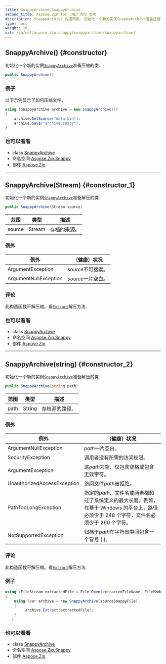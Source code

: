 ```yaml
---
title: SnappyArchive.SnappyArchive
second_title: Aspose.ZIP for .NET API 参考
description: SnappyArchive 构造函数. 初始化一个新的实例SnappyArchive准备压缩的类.
type: docs
weight: 10
url: /zh/net/aspose.zip.snappy/snappyarchive/snappyarchive/
---
```

## SnappyArchive() {#constructor}

初始化一个新的实例[`SnappyArchive`](../)准备压缩的类.

```csharp
public SnappyArchive()
```

### 例子

以下示例显示了如何压缩文件。

```csharp
using (SnappyArchive archive = new SnappyArchive()) 
{
    archive.SetSource("data.bin");
    archive.Save("archive.snapy");
}
```

### 也可以看看

* class [SnappyArchive](../)
* 命名空间 [Aspose.Zip.Snappy](../../snappyarchive/)
* 部件 [Aspose.Zip](../../../)

---

## SnappyArchive(Stream) {#constructor_1}

初始化一个新的实例[`SnappyArchive`](../)准备解压的类.

```csharp
public SnappyArchive(Stream source)
```

| 范围 | 类型 | 描述 |
| --- | --- | --- |
| source | Stream | 存档的来源。 |

### 例外

| 例外 | （健康）状况 |
| --- | --- |
| ArgumentException | *source*不可搜索。 |
| ArgumentNullException | *source*一片空白。 |

### 评论

此构造函数不解压缩。看[`Extract`](../extract/)解压方法.

### 也可以看看

* class [SnappyArchive](../)
* 命名空间 [Aspose.Zip.Snappy](../../snappyarchive/)
* 部件 [Aspose.Zip](../../../)

---

## SnappyArchive(string) {#constructor_2}

初始化一个新的实例[`SnappyArchive`](../)准备解压的类.

```csharp
public SnappyArchive(string path)
```

| 范围 | 类型 | 描述 |
| --- | --- | --- |
| path | String | 存档源的路径。 |

### 例外

| 例外 | （健康）状况 |
| --- | --- |
| ArgumentNullException | *path*一片空白。 |
| SecurityException | 调用者没有所需的访问权限。 |
| ArgumentException | 这*path*为空、仅包含空格或包含无效字符。 |
| UnauthorizedAccessException | 访问文件*path*被拒绝。 |
| PathTooLongException | 指定的*path*、文件名或两者都超过了系统定义的最大长度。例如，在基于 Windows 的平台上，路径必须少于 248 个字符，文件名必须少于 260 个字符。 |
| NotSupportedException | 归档于*path*在字符串中间包含一个冒号 (:)。 |

### 评论

此构造函数不解压缩。看[`Extract`](../extract/)解压方法.

### 例子

```csharp
using (FileStream extractedFile = File.Open(extractedFileName, FileMode.Create))
{
    using (var archive = new SnappyArchive(sourceSnappyFile))
    {
         archive.Extract(extractedFile);
    }
   }
```

### 也可以看看

* class [SnappyArchive](../)
* 命名空间 [Aspose.Zip.Snappy](../../snappyarchive/)
* 部件 [Aspose.Zip](../../../)


